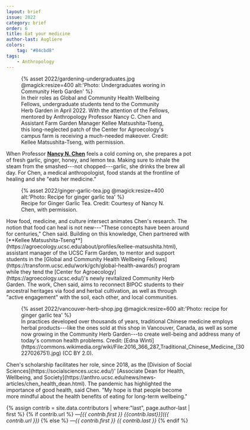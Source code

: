 ```yaml
---
layout: brief
issue: 2022
category: brief
order: 6
title: Eat your medicine
author-last: Augliere
colors:
    tag: "#84cbd8"
tags:
    - Anthropology
---
```

<figure style="width:400px">
  {% asset 2022/gardening-undergraduates.jpg @magick:resize=400 alt:'Photo: Undergraduates woring in Community Herb Garden' %}<figcaption markdown="span">In their roles as Global and Community Health Wellbeing Fellows, undergraduate students tend to the Community Herb Garden in April 2022. With the attention of the Fellows, mentored by Anthropology Professor Nancy C. Chen and Assistant Farm Garden Manager Kellee Matsushita-Tseng, this long-neglected patch of the Center for Agroecology's campus farm is receiving a much-needed makeover. Credit: Kellee Matsushita-Tseng, with permission.</figcaption>
</figure>

When Professor [**Nancy N. Chen**](https://anthro.ucsc.edu/about/directory/academic-personnel/index.php?uid=nchen) feels a cold coming on, she prepares a pot of fresh garlic, ginger, honey, and lemon tea. Making sure to inhale the steam from the smashed---not chopped---garlic, she drinks the brew all day. For Chen, a medical anthropologist, food stands at the frontline of healing and she "eats her medicine."

<figure style="width:400px">
  {% asset 2022/ginger-garlic-tea.jpg @magick:resize=400 alt:'Photo: Recipe for ginger garlic tea' %}<figcaption markdown="span">Recipe for Ginger Garlic Tea. Credit: Courtesy of Nancy N. Chen, with
permission.</figcaption>
</figure>
How food, medicine, and culture intersect animates Chen's research. The notion that food can heal is not new---"These concepts have been around for centuries," Chen said. Building on this knowledge, Chen partnered with [**Kellee Matsushita-Tseng**](https://agroecology.ucsc.edu/about/profiles/kellee-matsushita.html), assistant manager of the UCSC Farm Garden, to mentor and support students in the [Global and Community Health Wellbeing Fellows](https://transform.ucsc.edu/work/gch/global-health-awards/) program while they tend the [Center for Agroecology](https://agroecology.ucsc.edu/)'s newly revitalized Community Herb Garden. The work, Chen said, aims to reconnect BIPOC students to their ancestral heritages via food and herbal cultivation, as well as through "active engagement" with the soil, each other, and local communities.
<figure class="briefs-full" style="width:600px">
  {% asset 2022/vancouver-herb-shop.jpg @magick:resize=600 alt:'Photo: recipe for ginger garlic tea' %}<figcaption markdown="span">In practices developed over thousands of years, traditional Chinese medicine employs herbal products---like the ones sold at this shop in Vancouver, Canada, as well as some now growing in the Community Herb Garden---to create well-being and address many of today's common health problems. Credit: [Edna Winti](https://commons.wikimedia.org/wiki/File:2016_366_287_Traditional_Chinese_Medicine_(30227026751).jpg) (CC BY 2.0).</figcaption>
</figure>
Chen's scholarship facilitates her role, since 2018, as the [Division of Social Sciences](https://socialsciences.ucsc.edu/)' [Associate Dean for Health, Wellbeing, and Society](https://anthro.ucsc.edu/news/news-articles/chen_health_dean.html). The pandemic has highlighted the importance of good health, said Chen. "My hope is that people become more mindful about the health benefits of eating for long-term wellbeing."

{% assign contrib = site.data.contributors | where:"last", page.author-last | first %}
{% if contrib.url %}
*&mdash;[{{ contrib.first }} {{contrib.last}}]({{ contrib.url }})*
{% else %}
*&mdash;{{ contrib.first }} {{ contrib.last }}*
{% endif %}
